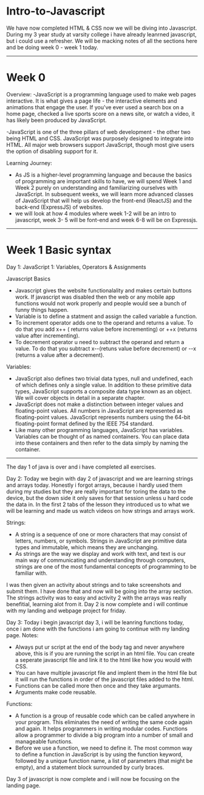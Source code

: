 # Intro-to-Javascript

We have now completed HTML & CSS now we will be diving into Javascript. During my 3 year study at varsity college i have already leanrned javascript, but i could use a refresher.
We will be macking notes of all the sections here and be doing week 0 - week 1 today.

---------------------------------------------------------------------

# Week 0 
Overview:
-JavaScript is a programming language used to make web pages interactive. It is what gives a page life - the interactive elements and animations that engage the user. If you've ever used a search box on a home page, checked a live sports score on a news site, or watch a video, it has likely been produced by JavaScript.

-JavaScript is one of the three pillars of web development - the other two being HTML and CSS. JavaScript was purposely designed to integrate into HTML. All major web browsers support JavaScript, though most give users the option of disabling support for it.

Learning Journey:
- As JS is a higher-level programming language and because the basics of programming are important skills to have, we will spend Week 1 and Week 2 purely on understanding and familiarizing ourselves with JavaScript. In subsequent weeks, we will learn more advanced classes of JavaScript that will help us develop the front-end (ReactJS) and the back-end (ExpressJS) of websites.
- we will look at how 4 modules where week 1-2 will be an intro to javascript, week 3- 5 will be font-end and week 6-8 will be on Expressjs.

--------------------------------------------------------------------
# Week 1 Basic syntax
Day 1: JavaScript 1: Variables, Operators & Assignments

Javascript Basics
- Javascript gives the website functionalality and makes certain buttons work. If javascript was disabled then the web or any mobile app functions would not work properly and people would see a bunch of funny
  things happen.
- Variable is to define a statment and assign the called variable a function.
- To increment operator adds one to the operand and returns a value. To do that you add x++ ( returns value before incrementing) or ++x (returns value after incrementing).
- To decrement operator u need to subtract the operand and return a value. To do that you subtract x--(retuns value before decrement) or --x (returns a value after a decrement).

Variables:
- JavaScript also defines two trivial data types, null and undefined, each of which defines only a single value. In addition to these primitive data types, JavaScript supports a composite data type known as an object. We will cover objects in detail in a separate chapter.
- JavaScript does not make a distinction between integer values and floating-point values. All numbers in JavaScript are represented as floating-point values. JavaScript represents numbers using the 64-bit floating-point format defined by the IEEE 754 standard.
- Like many other programming languages, JavaScript has variables. Variables can be thought of as named containers. You can place data into these containers and then refer to the data simply by naming the container.
-----------------------------------------------------

The day 1 of java is over and i have completed all exercises.

Day 2: Today we begin with day 2 of javascript and we are learning strings and arrays today. Honestly i forgot arrays, because i hardly used them during my studies but they are really important for toring the data to the device, but the down side it only saves for that session unless u hard code the data in. In the first 2 tabs of the lesson they introduced us to what we will be learning and made us watch videos on how strings and arrays work.

Strings:
- A string is a sequence of one or more characters that may consist of letters, numbers, or symbols. Strings in JavaScript are primitive data types and immutable, which means they are unchanging.
- As strings are the way we display and work with text, and text is our main way of communicating and understanding through computers, strings are one of the most fundamental concepts of programming to be familiar with.

I was then given an activity about strings and to take screenshots and submit them. I have done that and now will be going into the array section. The strings activity was to easy and activity 2 with the arrays was really benefitial, learning alot from it. Day 2 is now complete and i will continue with my landing and webpage project for friday.

Day 3: Today i begin javascript day 3, i will be leanring functions today, once i am done with the functions i am going to continue with my landing page.
Notes:
- Always put ur script at the end of the body tag and never anywhere above, this is if you are running the script in an html file. You can create a seperate javascript file and link it to the html like how you would with CSS.
- You can have multiple javascript file and implent them in the html file but it will run the functions in order of the javascript files added to the html.
- Functions can be called more then once and they take argumants.
- Arguments make code reusable.

Functions:
- A function is a group of reusable code which can be called anywhere in your program. This eliminates the need of writing the same code again and again. It helps programmers in writing modular codes. Functions allow a programmer to divide a big program into a number of small and manageable functions.
- Before we use a function, we need to define it. The most common way to define a function in JavaScript is by using the function keyword, followed by a unique function name, a list of parameters (that might be empty), and a statement block surrounded by curly braces.

Day 3 of javascript is now complete and i will now be focusing on the landing page.
